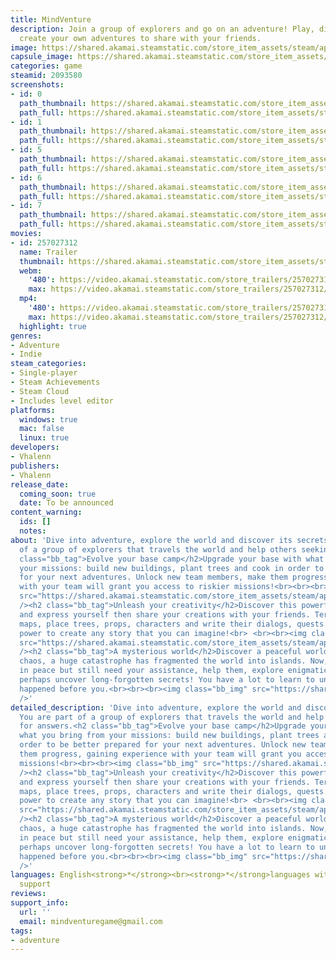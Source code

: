 ```yaml
---
title: MindVenture
description: Join a group of explorers and go on an adventure! Play, discover and
  create your own adventures to share with your friends.
image: https://shared.akamai.steamstatic.com/store_item_assets/steam/apps/2093580/header.jpg?t=1729600449
capsule_image: https://shared.akamai.steamstatic.com/store_item_assets/steam/apps/2093580/capsule_231x87.jpg?t=1729600449
categories: game
steamid: 2093580
screenshots:
- id: 0
  path_thumbnail: https://shared.akamai.steamstatic.com/store_item_assets/steam/apps/2093580/ss_0356bf27f08cba21b8ee43a8d6d82560279475a3.600x338.jpg?t=1729600449
  path_full: https://shared.akamai.steamstatic.com/store_item_assets/steam/apps/2093580/ss_0356bf27f08cba21b8ee43a8d6d82560279475a3.1920x1080.jpg?t=1729600449
- id: 1
  path_thumbnail: https://shared.akamai.steamstatic.com/store_item_assets/steam/apps/2093580/ss_e626dec037c7c7edb0a18c83c7694a10d0315c5f.600x338.jpg?t=1729600449
  path_full: https://shared.akamai.steamstatic.com/store_item_assets/steam/apps/2093580/ss_e626dec037c7c7edb0a18c83c7694a10d0315c5f.1920x1080.jpg?t=1729600449
- id: 5
  path_thumbnail: https://shared.akamai.steamstatic.com/store_item_assets/steam/apps/2093580/ss_e82fdf064ded64fbb6999dc5896ad0f647321730.600x338.jpg?t=1729600449
  path_full: https://shared.akamai.steamstatic.com/store_item_assets/steam/apps/2093580/ss_e82fdf064ded64fbb6999dc5896ad0f647321730.1920x1080.jpg?t=1729600449
- id: 6
  path_thumbnail: https://shared.akamai.steamstatic.com/store_item_assets/steam/apps/2093580/ss_9d164466b8867897349e57137bd2b75afd4e8c81.600x338.jpg?t=1729600449
  path_full: https://shared.akamai.steamstatic.com/store_item_assets/steam/apps/2093580/ss_9d164466b8867897349e57137bd2b75afd4e8c81.1920x1080.jpg?t=1729600449
- id: 7
  path_thumbnail: https://shared.akamai.steamstatic.com/store_item_assets/steam/apps/2093580/ss_fac6f4b8e840bf354fd7143a4bf02c8dc784b544.600x338.jpg?t=1729600449
  path_full: https://shared.akamai.steamstatic.com/store_item_assets/steam/apps/2093580/ss_fac6f4b8e840bf354fd7143a4bf02c8dc784b544.1920x1080.jpg?t=1729600449
movies:
- id: 257027312
  name: Trailer
  thumbnail: https://shared.akamai.steamstatic.com/store_item_assets/steam/apps/257027312/movie.293x165.jpg?t=1717164184
  webm:
    '480': https://video.akamai.steamstatic.com/store_trailers/257027312/movie480_vp9.webm?t=1717164184
    max: https://video.akamai.steamstatic.com/store_trailers/257027312/movie_max_vp9.webm?t=1717164184
  mp4:
    '480': https://video.akamai.steamstatic.com/store_trailers/257027312/movie480.mp4?t=1717164184
    max: https://video.akamai.steamstatic.com/store_trailers/257027312/movie_max.mp4?t=1717164184
  highlight: true
genres:
- Adventure
- Indie
steam_categories:
- Single-player
- Steam Achievements
- Steam Cloud
- Includes level editor
platforms:
  windows: true
  mac: false
  linux: true
developers:
- Vhalenn
publishers:
- Vhalenn
release_date:
  coming_soon: true
  date: To be announced
content_warning:
  ids: []
  notes:
about: 'Dive into adventure, explore the world and discover its secrets. You are part
  of a group of explorers that travels the world and help others seeking for answers.<h2
  class="bb_tag">Evolve your base camp</h2>Upgrade your base with what you bring from
  your missions: build new buildings, plant trees and cook in order to be better prepared
  for your next adventures. Unlock new team members, make them progress, gaining experience
  with your team will grant you access to riskier missions!<br><br><br><img class="bb_img"
  src="https://shared.akamai.steamstatic.com/store_item_assets/steam/apps/2093580/extras/MV_gif_banner_run.gif?t=1729600449"
  /><h2 class="bb_tag">Unleash your creativity</h2>Discover this powerful level creator
  and express yourself then share your creations with your friends. Terraform your
  maps, place trees, props, characters and write their dialogs, quests. You have the
  power to create any story that you can imagine!<br>⠀<br><br><img class="bb_img"
  src="https://shared.akamai.steamstatic.com/store_item_assets/steam/apps/2093580/extras/MV_desc_02.png?t=1729600449"
  /><h2 class="bb_tag">A mysterious world</h2>Discover a peaceful world after the
  chaos, a huge catastrophe has fragmented the world into islands. Now, people live
  in peace but still need your assistance, help them, explore enigmatic temples and
  perhaps uncover long-forgotten secrets! You have a lot to learn to understand what
  happened before you.<br><br><br><img class="bb_img" src="https://shared.akamai.steamstatic.com/store_item_assets/steam/apps/2093580/extras/MV_desc_03.png?t=1729600449"
  />'
detailed_description: 'Dive into adventure, explore the world and discover its secrets.
  You are part of a group of explorers that travels the world and help others seeking
  for answers.<h2 class="bb_tag">Evolve your base camp</h2>Upgrade your base with
  what you bring from your missions: build new buildings, plant trees and cook in
  order to be better prepared for your next adventures. Unlock new team members, make
  them progress, gaining experience with your team will grant you access to riskier
  missions!<br><br><br><img class="bb_img" src="https://shared.akamai.steamstatic.com/store_item_assets/steam/apps/2093580/extras/MV_gif_banner_run.gif?t=1729600449"
  /><h2 class="bb_tag">Unleash your creativity</h2>Discover this powerful level creator
  and express yourself then share your creations with your friends. Terraform your
  maps, place trees, props, characters and write their dialogs, quests. You have the
  power to create any story that you can imagine!<br>⠀<br><br><img class="bb_img"
  src="https://shared.akamai.steamstatic.com/store_item_assets/steam/apps/2093580/extras/MV_desc_02.png?t=1729600449"
  /><h2 class="bb_tag">A mysterious world</h2>Discover a peaceful world after the
  chaos, a huge catastrophe has fragmented the world into islands. Now, people live
  in peace but still need your assistance, help them, explore enigmatic temples and
  perhaps uncover long-forgotten secrets! You have a lot to learn to understand what
  happened before you.<br><br><br><img class="bb_img" src="https://shared.akamai.steamstatic.com/store_item_assets/steam/apps/2093580/extras/MV_desc_03.png?t=1729600449"
  />'
languages: English<strong>*</strong><br><strong>*</strong>languages with full audio
  support
reviews:
support_info:
  url: ''
  email: mindventuregame@gmail.com
tags:
- adventure
---
```

